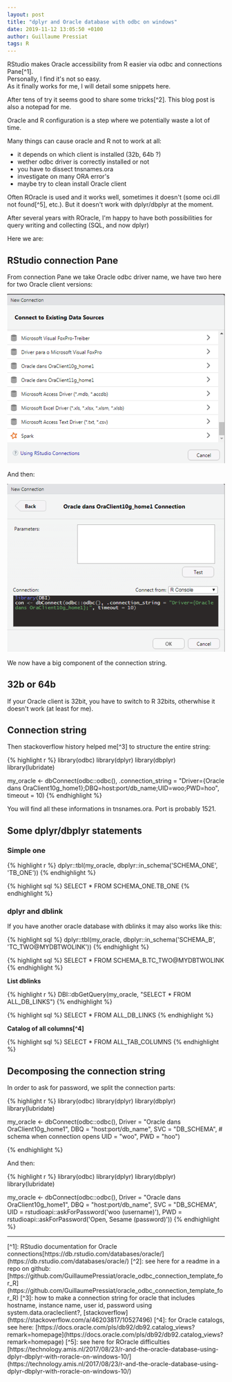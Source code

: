 ```yaml
---
layout: post
title: "dplyr and Oracle database with odbc on windows"
date: 2019-11-12 13:05:50 +0100
author: Guillaume Pressiat
tags: R
---
```





<!-- <img src = "https://upload.wikimedia.org/wikipedia/en/4/40/O_logo.png"> -->

RStudio makes Oracle accessibility from R easier via odbc and connections Pane[^1].   
Personally, I find it's not so easy.  
As it finally works for me, I will detail some snippets here.



<!--more-->


After tens of try it seems good to share some tricks[^2]. This blog post is also a notepad for me.


Oracle and R configuration is a step where we potentially waste a lot of time. 

Many things can cause oracle and R not to work at all: 
- it depends on which client is installed (32b, 64b ?)
- wether odbc driver is correctly installed or not 
- you have to dissect tnsnames.ora
- investigate on many ORA error's
- maybe try to clean install Oracle client

Often ROracle is used and it works well, sometimes it doesn't (some oci.dll not found[^5], etc.). But it doesn't work with dplyr/dbplyr at the moment.

After several years with ROracle, I'm happy to have both possibilities for query writing and collecting (SQL, and now dplyr) 


Here we are:

## RStudio connection Pane

From connection Pane we take Oracle odbc driver name, we have two here for two Oracle client versions:

![Connection Pane 0](/images/connection_pane_0.png)

And then:

![Connection Pane 1.1](/images/connection_pane_1.1.png)

We now have a big component of the connection string.

## 32b or 64b

If your Oracle client is 32bit, you have to switch to R 32bits, otherwhise it doesn't work (at least for me).

## Connection string 

Then stackoverflow history helped me[^3] to structure the entire string:

{% highlight r %}
library(odbc)
library(dplyr)
library(dbplyr)
library(lubridate)
 
my_oracle <- dbConnect(odbc::odbc(), 
                       .connection_string = "Driver={Oracle dans OraClient10g_home1};DBQ=host:port/db_name;UID=woo;PWD=hoo", 
                       timeout = 10)
{% endhighlight %}

You will find all these informations in tnsnames.ora. Port is probably 1521.

## Some dplyr/dbplyr statements

### Simple one

{% highlight r %}
dplyr::tbl(my_oracle, dbplyr::in_schema('SCHEMA_ONE', 'TB_ONE'))
{% endhighlight %}

{% highlight sql %}
<SQL>
SELECT *
FROM SCHEMA_ONE.TB_ONE
{% endhighlight %}

### dplyr and dblink

If you have another oracle database with dblinks it may also works like this:

{% highlight sql %}
dplyr::tbl(my_oracle, dbplyr::in_schema('SCHEMA_B', 'TC_TWO@MYDBTWOLINK'))
{% endhighlight %}

{% highlight sql %}
<SQL>
SELECT *
FROM SCHEMA_B.TC_TWO@MYDBTWOLINK
{% endhighlight %}


**List dblinks**

{% highlight r %}
DBI::dbGetQuery(my_oracle, "SELECT * FROM ALL_DB_LINKS")
{% endhighlight %}

{% highlight sql %}
<SQL>
SELECT *
FROM ALL_DB_LINKS
{% endhighlight %}

**Catalog of all columns[^4]**

{% highlight sql %}
<SQL>
SELECT *
FROM ALL_TAB_COLUMNS
{% endhighlight %}

## Decomposing the connection string

In order to ask for password, we split the connection parts:

{% highlight r %}
library(odbc)
library(dplyr)
library(dbplyr)
library(lubridate)
 
my_oracle <- dbConnect(odbc::odbc(),
                       Driver = "Oracle dans OraClient10g_home1",
                       DBQ = "host:port/db_name",
                       SVC = "DB_SCHEMA", # schema when connection opens
                       UID = "woo",
                       PWD = "hoo")

{% endhighlight %}

And then:

{% highlight r %}
library(odbc)
library(dplyr)
library(dbplyr)
library(lubridate)
 
my_oracle <- dbConnect(odbc::odbc(),
                       Driver = "Oracle dans OraClient10g_home1",
                       DBQ = "host:port/db_name",
                       SVC = "DB_SCHEMA", 
                       UID = rstudioapi::askForPassword('woo (username)'),
                       PWD = rstudioapi::askForPassword('Open, Sesame (password)'))
{% endhighlight %}

<hr>
[^1]: RStudio documentation for Oracle connections[https://db.rstudio.com/databases/oracle/](https://db.rstudio.com/databases/oracle/)
[^2]: see here for a readme in a repo on github: [https://github.com/GuillaumePressiat/oracle_odbc_connection_template_for_R](https://github.com/GuillaumePressiat/oracle_odbc_connection_template_for_R)
[^3]: how to make a connection string for oracle that includes hostname, instance name, user id, password using system.data.oracleclient?, [stackoverflow](https://stackoverflow.com/a/46203817/10527496)
[^4]: for Oracle catalogs, see here: [https://docs.oracle.com/pls/db92/db92.catalog_views?remark=homepage](https://docs.oracle.com/pls/db92/db92.catalog_views?remark=homepage)
[^5]: see here for ROracle difficulties [https://technology.amis.nl/2017/08/23/r-and-the-oracle-database-using-dplyr-dbplyr-with-roracle-on-windows-10/](https://technology.amis.nl/2017/08/23/r-and-the-oracle-database-using-dplyr-dbplyr-with-roracle-on-windows-10/)
